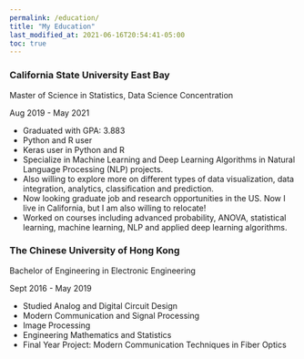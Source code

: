 ```yaml
---
permalink: /education/
title: "My Education"
last_modified_at: 2021-06-16T20:54:41-05:00
toc: true
---
```

### California State University East Bay
Master of Science in Statistics, Data Science Concentration

Aug 2019 - May 2021

- Graduated with GPA: 3.883
- Python and R user
- Keras user in Python and R
- Specialize in Machine Learning and Deep Learning Algorithms in Natural Language Processing (NLP) projects.
- Also willing to explore more on different types of data visualization, data integration, analytics, classification and prediction.
- Now looking graduate job and research opportunities in the US. Now I live in California, but I am also willing to relocate!
- Worked on courses including advanced probability, ANOVA, statistical learning, machine learning, NLP and applied deep learning algorithms.

### The Chinese University of Hong Kong
Bachelor of Engineering in Electronic Engineering

Sept 2016 - May 2019

- Studied Analog and Digital Circuit Design
- Modern Communication and Signal Processing
- Image Processing
- Engineering Mathematics and Statistics
- Final Year Project: Modern Communication Techniques in Fiber Optics
